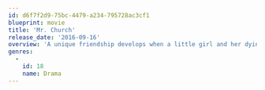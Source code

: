 ```yaml
---
id: d6f7f2d9-75bc-4479-a234-795728ac3cf1
blueprint: movie
title: 'Mr. Church'
release_date: '2016-09-16'
overview: 'A unique friendship develops when a little girl and her dying mother inherit a cook - Mr. Church. What begins as an arrangement that should only last six months, instead spans fifteen years.'
genres:
  -
    id: 18
    name: Drama
---
```

